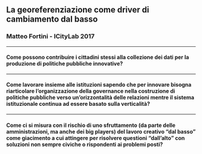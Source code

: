 ## La georeferenziazione come driver di cambiamento dal basso

### Matteo Fortini - ICityLab 2017

---

#### Come possono contribuire i cittadini stessi alla collezione dei dati per la produzione di politiche pubbliche innovative?

--- 

#### Come lavorare insieme alle istituzioni sapendo che per innovare bisogna riarticolare l’organizzazione della governance nella costruzione di politiche pubbliche verso un’orizzontalità delle relazioni mentre il sistema istituzionale continua ad essere basato sulla verticalità?

---

#### Come ci si misura con il rischio di uno sfruttamento (da parte delle amministrazioni, ma anche dei big players) del lavoro creativo “dal basso” come giacimento a cui attingere per risolvere questioni “dall’alto” con soluzioni non sempre civiche o rispondenti ai problemi posti?
